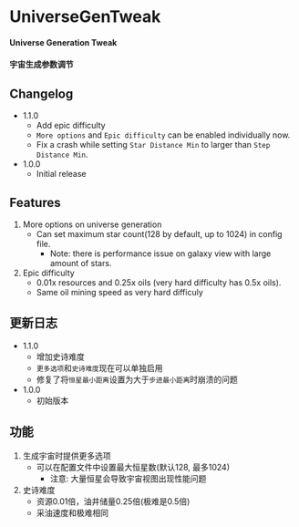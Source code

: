# UniverseGenTweak

#### Universe Generation Tweak
#### 宇宙生成参数调节

## Changelog
* 1.1.0
  + Add epic difficulty
  + `More options` and `Epic difficulty` can be enabled individually now.
  + Fix a crash while setting `Star Distance Min` to larger than `Step Distance Min`.
* 1.0.0
  + Initial release

## Features
1. More options on universe generation
   * Can set maximum star count(128 by default, up to 1024) in config file.
     + Note: there is performance issue on galaxy view with large amount of stars.
2. Epic difficulty
   * 0.01x resources and 0.25x oils (very hard difficulty has 0.5x oils).
   * Same oil mining speed as very hard difficuly

## 更新日志
* 1.1.0
  + 增加史诗难度
  + `更多选项`和`史诗难度`现在可以单独启用
  + 修复了将`恒星最小距离`设置为大于`步进最小距离`时崩溃的问题
* 1.0.0
  + 初始版本

## 功能
1. 生成宇宙时提供更多选项
   * 可以在配置文件中设置最大恒星数(默认128, 最多1024)
     + 注意: 大量恒星会导致宇宙视图出现性能问题
2. 史诗难度
   * 资源0.01倍，油井储量0.25倍(极难是0.5倍)
   * 采油速度和极难相同
